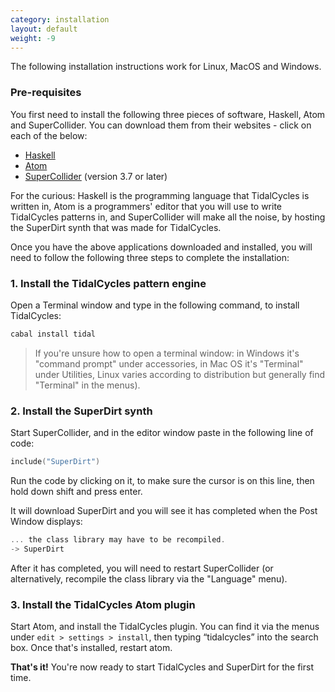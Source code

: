 ```yaml
---
category: installation
layout: default
weight: -9
---
```


The following installation instructions work for Linux, MacOS and
Windows.

### Pre-requisites

You first need to install the following three pieces of software,
Haskell, Atom and SuperCollider. You can download them from their
websites - click on each of the below:

* [Haskell](https://www.haskell.org/platform/)
* [Atom](https://atom.io/)
* [SuperCollider](http://supercollider.github.io/download) (version 3.7 or later)

For the curious: Haskell is the programming language that TidalCycles
is written in, Atom is a programmers' editor that you will use to
write TidalCycles patterns in, and SuperCollider will make all the
noise, by hosting the SuperDirt synth that was made for TidalCycles.

Once you have the above applications downloaded and installed, you
will need to follow the following three steps to complete the
installation:

### 1. Install the TidalCycles pattern engine

Open a Terminal window and type in the following command, to install
TidalCycles:

~~~~bash
cabal install tidal
~~~~

> If you're unsure how to open a terminal window: in Windows it's
> "command prompt" under accessories, in Mac OS it's "Terminal" under
> Utilities, Linux varies according to distribution but generally find
> "Terminal" in the menus).

### 2. Install the SuperDirt synth

Start SuperCollider, and in the editor window paste in the following line of code:

~~~~c
include("SuperDirt")
~~~~

Run the code by clicking on it, to make sure the cursor is on this
line, then hold down shift and press enter.

It will download SuperDirt and 
you will see it has completed when the Post Window displays:

~~~~c
... the class library may have to be recompiled.
-> SuperDirt
~~~~

After it has completed, you will need to restart SuperCollider (or
alternatively, recompile the class library via the "Language" menu).

### 3. Install the TidalCycles Atom plugin

Start Atom, and install the TidalCycles plugin. You can find it via
the menus under `edit > settings > install`, then typing “tidalcycles”
into the search box. Once that's installed, restart atom.

**That's it!** You're now ready to start TidalCycles and SuperDirt for
  the first time.
